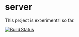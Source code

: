 # server

This project is experimental so far. 




[![Build Status](https://travis-ci.org/volumen/volumen_server.svg?branch=master)](https://travis-ci.org/volumen/volumen_server)

